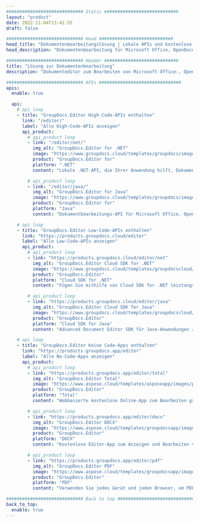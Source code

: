 ```yaml
---
############################# Static ############################
layout: "product"
date: 2022-11-04T13:41:55
draft: false

############################# Head ############################
head_title: "Dokumentenbearbeitungslösung | Lokale APIs und kostenlose Apps"
head_description: "Dokumentenbearbeitung für Microsoft Office, OpenDocument, PDF und andere Dateiformate mit On-Premise-APIs oder mit der Online Document Editor App."

############################# Header ############################
title: "Lösung zur Dokumentenbearbeitung"
description: "Dokumenteditor zum Bearbeiten von Microsoft Office-, OpenOffice-, PDF-, HTML- und anderen Dokumentdateiformaten."

############################# APIs ###############################
apis:
  enable: true

  api:
    # api loop
    - title: "GroupDocs.Editor High-Code-APIs enthalten"
      link: "/editor/"
      label: "Alle High-Code-APIs anzeigen"
      api_product:
        # api_product loop
        - link: "/editor/net/"
          img_alt: "GroupDocs.Editor for .NET"
          image: "https://www.groupdocs.cloud/templates/groupdocs/images/product-logos/groupdocs-editor-net.png"
          product: "GroupDocs.Editor for"
          platform: ".NET"
          content: "Lokale .NET-API, die Ihrer Anwendung hilft, Dokumente anzuzeigen, zu bearbeiten und dann zu konvertieren."

        # api_product loop
        - link: "/editor/java/"
          img_alt: "GroupDocs.Editor for Java"
          image: "https://www.groupdocs.cloud/templates/groupdocs/images/product-logos/groupdocs-editor-java.png"
          product: "GroupDocs.Editor for"
          platform: "Java"
          content: "Dokumentbearbeitungs-API für Microsoft Office, OpenOffice, HTML und andere Dokumente zur Bearbeitung in Ihren Java-basierten Anwendungen."

    # api loop
    - title: "GroupDocs.Editor Low-Code-APIs enthalten"
      link: "https://products.groupdocs.cloud/editor"
      label: "Alle Low-Code-APIs anzeigen"
      api_product:
        # api_product loop
        - link: "https://products.groupdocs.cloud/editor/net"
          img_alt: "GroupDocs.Editor Cloud SDK for .NET"
          image: "https://www.groupdocs.cloud/templates/groupdocscloud/images/sdk/272x272/groupdocs_editor-for-net.png"
          product: "GroupDocs.Editor"
          platform: "Cloud SDK for .NET"
          content: "Fügen Sie mithilfe von Cloud SDK for .NET leistungsstarke Bearbeitungsfunktionen für Dokumentformate in .NET-Anwendungen hinzu. Bearbeiten Sie MS Office-, Web- und XML-Dokumente."

        # api_product loop
        - link: "https://products.groupdocs.cloud/editor/java"
          img_alt: "GroupDocs.Editor Cloud SDK for Java"
          image: "https://www.groupdocs.cloud/templates/groupdocscloud/images/sdk/272x272/groupdocs_editor-for-java.png"
          product: "GroupDocs.Editor"
          platform: "Cloud SDK for Java"
          content: "Advanced Document Editor SDK für Java-Anwendungen zum Bearbeiten von branchenüblichen Dokumentdateiformaten auf jeder Plattform, die REST-APIs aufrufen kann."

    # api loop
    - title: "GroupDocs.Editor Keine Code-Apps enthalten"
      link: "https://products.groupdocs.app/editor"
      label: "Alle No-Code-Apps anzeigen"
      api_product:
        # api_product loop
        - link: "https://products.groupdocs.app/editor/total"
          img_alt: "GroupDocs.Editor Total"
          image: "https://www.aspose.cloud/templates/asposeapp/images/products/logo/aspose_editor-app.png"
          product: "GroupDocs.Editor"
          platform: "Total"
          content: "Webbasierte kostenlose Online-App zum Bearbeiten gängiger Dateiformate aus Office & OpenOffice."

        # api_product loop
        - link: "https://products.groupdocs.app/editor/docx"
          img_alt: "GroupDocs.Editor DOCX"
          image: "https://www.aspose.cloud/templates/groupdocsapp/images/products/logo/groupdocs_words-app.png"
          product: "GroupDocs.Editor"
          platform: "DOCX"
          content: "Kostenlose Editor-App zum Anzeigen und Bearbeiten von Microsoft Word-Dokumenten online."

        # api_product loop
        - link: "https://products.groupdocs.app/editor/pdf"
          img_alt: "GroupDocs.Editor PDF"
          image: "https://www.aspose.cloud/templates/groupdocsapp/images/products/logo/groupdocs_pdf-app.png"
          product: "GroupDocs.Editor"
          platform: "PDF"
          content: "Verwenden Sie jedes Gerät und jeden Browser, um PDF- und XPS-Dokumente anzuzeigen oder zu bearbeiten."

############################# Back to top ###############################
back_to_top:
  enable: true
---
```

